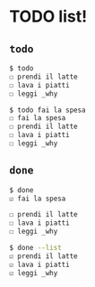 # TODO list!


## `todo`

```bash
$ todo
☐ prendi il latte
☐ lava i piatti
☐ leggi _why
```

```bash
$ todo fai la spesa
☐ fai la spesa
☐ prendi il latte
☐ lava i piatti
☐ leggi _why
```


## `done`
```bash
$ done
☑ fai la spesa

☐ prendi il latte
☐ lava i piatti
☐ leggi _why
```

```bash
$ done --list
☑ prendi il latte
☑ lava i piatti
☑ leggi _why
```

